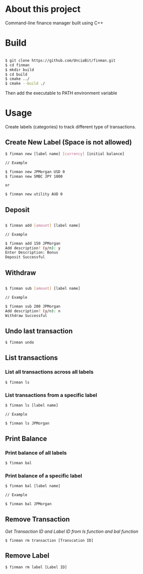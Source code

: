 # About this project

Command-line finance manager built using C++

# Build

```bash

$ git clone https://github.com/UnciaBit/finman.git
$ cd finman
$ mkdir build
$ cd build
$ cmake ../
$ cmake --build ./

```

Then add the executable to PATH environment variable

# Usage

Create labels (categories) to track different type of transactions.

## Create New Label (Space is not allowed)

```bash
$ finman new [label name] [currency] [initial balance]

// Example

$ finman new JPMorgan USD 0
$ finman new SMBC JPY 1000

or 

$ finman new utility AUD 0

```

## Deposit

```bash

$ finman add [amount] [label name]

// Example

$ finman add 150 JPMorgan
Add description? (y/n): y
Enter Description: Bonus
Deposit Successful

```

## Withdraw

```bash

$ finman sub [amount] [label name]

// Example

$ finman sub 200 JPMorgan
Add description? (y/n): n
Withdraw Successful

```

## Undo last transaction

``` bash
$ finman undo
```


## List transactions

### List all transactions across all labels

```bash
$ finman ls
```

### List transactions from a specific label

```bash
$ finman ls [label name]

// Example

$ finman ls JPMorgan

```

## Print Balance

### Print balance of all labels

```bash
$ finman bal
```

### Print balance of a specific label

```bash
$ finman bal [label name]

// Example

$ finman bal JPMorgan
```

## Remove Transaction

_Get Transaction ID and Label ID from ls function and bal function_

```
$ finman rm transaction [Transcation ID]
```

## Remove Label

```
$ finman rm label [Label ID]
```
